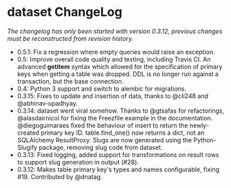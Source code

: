# dataset ChangeLog

*The changelog has only been started with version 0.3.12, previous
changes must be reconstructed from revision history.*

* 0.5.1: Fix a regression where empty queries would raise an exception.
* 0.5: Improve overall code quality and testing, including Travis CI.
  An advanced __getitem__ syntax which allowed for the specification 
  of primary keys when getting a table was dropped. 
  DDL is no longer run against a transaction, but the base connection. 
* 0.4: Python 3 support and switch to alembic for migrations.
* 0.3.15: Fixes to update and insertion of data, thanks to @cli248
  and @abhinav-upadhyay.
* 0.3.14: dataset went viral somehow. Thanks to @gtsafas for
  refactorings, @alasdairnicol for fixing the Freezfile example in 
  the documentation. @diegoguimaraes fixed the behaviour of insert to
  return the newly-created primary key ID. table.find_one() now
  returns a dict, not an SQLAlchemy ResultProxy. Slugs are now generated
  using the Python-Slugify package, removing slug code from dataset. 
* 0.3.13: Fixed logging, added support for transformations on result
  rows to support slug generation in output (#28).
* 0.3.12: Makes table primary key's types and names configurable, fixing
  #19. Contributed by @dnatag.
